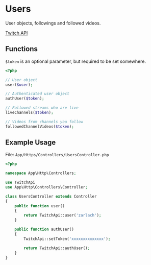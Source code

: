 # Users

User objects, followings and followed videos.

[Twitch API](https://github.com/justintv/Twitch-API/blob/master/users.md)

## Functions

`$token` is an optional parameter, but required to be set somewhere.

```php
<?php

// User object
user($user);

// Authenticated user object
authUser($token);

// Followed streams who are live
liveChannels($token);

// Videos from channels you follow
followedChannelVideos($token);
```

## Example Usage

File: `App/Https/Controllers/UsersController.php`

```php
<?php

namespace App\Http\Controllers;

use TwitchApi
use App\Http\Controllers\Controller;

class UsersController extends Controller
{
    public function user()
    {
        return TwitchApi::user('zarlach');
    }

    public function authUser()
    {
        TwitchApi::setToken('xxxxxxxxxxxxxx');

        return TwitchApi::authUser();
    }
}
```